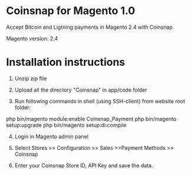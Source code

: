 # Coinsnap for Magento 1.0

Accept Bitcoin and Ligtning payments in Magento 2.4 with Coinsnap

Magento version: 2.4

# Installation instructions

1. Unzip zip file

2. Upload all the directory "Coinsnap" in app/code folder

3. Run following commands in shell (using SSH-client) from website root folder:

php  bin/magento module:enable Coinsnap_Payment
php  bin/magento setup:upgrade
php  bin/magento setup:di:compile

4. Login in Magento admin panel

5. Select Stores >> Configuration >> Sales >>Payment Methods >> Coinsnap

6. Enter your Coinsnap Store ID, API Key and save the data. 

